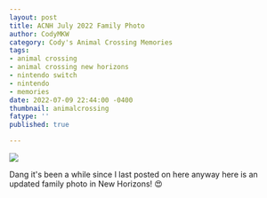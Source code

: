 ```yaml
---
layout: post
title: ACNH July 2022 Family Photo
author: CodyMKW
category: Cody's Animal Crossing Memories
tags:
- animal crossing
- animal crossing new horizons
- nintendo switch
- nintendo
- memories
date: 2022-07-09 22:44:00 -0400
thumbnail: animalcrossing
fatype: ''
published: true

---
```

![](https://res.cloudinary.com/dgzrtvctq/image/upload/v1659334035/FXRca_dUsAEjG0S_k92weh.jpg)

Dang it's been a while since I last posted on here anyway here is an updated family photo in New Horizons! 😍